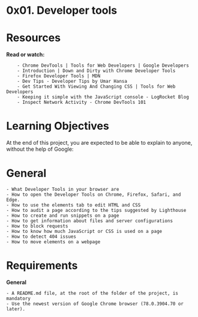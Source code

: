 # 0x01. Developer tools

# Resources

**Read or watch:**

        - Chrome DevTools | Tools for Web Developers | Google Developers
        - Introduction | Down and Dirty with Chrome Developer Tools
        - Firefox Developer Tools | MDN
        - Dev Tips - Developer Tips by Umar Hansa
        - Get Started With Viewing And Changing CSS | Tools for Web Developers
        - Keeping it simple with the JavaScript console - LogRocket Blog
        - Inspect Network Activity - Chrome DevTools 101

# Learning Objectives

At the end of this project, you are expected to be able to explain to anyone, without the help of Google:

# General
	- What Developer Tools in your browser are
	- How to open the Developer Tools on Chrome, Firefox, Safari, and Edge.
	- How to use the elements tab to edit HTML and CSS
	- How to audit a page according to the tips suggested by Lighthouse
	- How to create and run snippets on a page
	- How to get information about files and server configurations
	- How to block requests
	- How to know how much JavaScript or CSS is used on a page
	- How to detect 404 issues
	- How to move elements on a webpage

# Requirements

**General**

	- A README.md file, at the root of the folder of the project, is mandatory
	- Use the newest version of Google Chrome browser (78.0.3904.70 or later).
